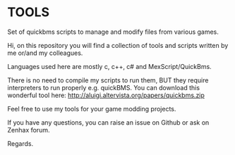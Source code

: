 # TOOLS
Set of quickbms scripts to manage and modify files from various games.

Hi, on this repository you will find a collection of tools and scripts written by me or/and my colleagues. 

Languages used here are mostly c, c++, c# and MexScript/QuickBms.

There is no need to compile my scripts to run them, BUT they require interpreters to run properly e.g. quickBMS.
You can download this wonderful tool here: http://aluigi.altervista.org/papers/quickbms.zip

Feel free to use my tools for your game modding projects.

If you have any questions, you can raise an issue on Github or ask on Zenhax forum.

Regards.
